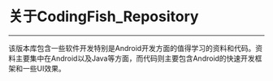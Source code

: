 # 关于CodingFish_Repository
******************************
该版本库包含一些软件开发特别是Android开发方面的值得学习的资料和代码。资料主要集中在Android以及Java等方面，而代码则主要包含Android的快速开发框架和一些UI效果。

